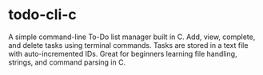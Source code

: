 # todo-cli-c
A simple command-line To-Do list manager built in C. Add, view, complete, and delete tasks using terminal commands. Tasks are stored in a text file with auto-incremented IDs. Great for beginners learning file handling, strings, and command parsing in C.
